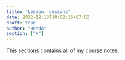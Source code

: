 ```yaml
---
title: "Lesson: Lessons"
date: 2022-12-13T10:09:16+07:00
draft: true
author: "Hendo"
section: ["X"]
---
```


This sections contains all of my course notes.